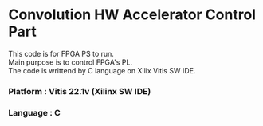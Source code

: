 # Convolution HW Accelerator Control Part
This code is for FPGA PS to run.  
Main purpose is to control FPGA's PL.   
The code is writtend by C language on Xilix Vitis SW IDE.

### Platform : Vitis 22.1v (Xilinx SW IDE) 
### Language : C  



